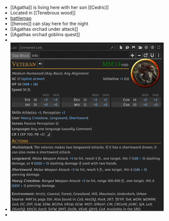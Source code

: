 - [[Agatha]] is living here with her son [[Cedric]]
- Located in [[Tenebrous wood]]
- [battlemap](../battle_maps/orchad_map.xcf)
- [[heroes]] can stay here for the night
- [[Agathas orchad under attack]]
- [[Agathas orchad goblins quest]]
-
- ![veteran_stats.png](../assets/veteran_stats_1728423678865_0.png)
-